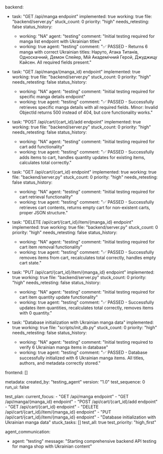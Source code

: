 backend:
  - task: "GET /api/manga endpoint"
    implemented: true
    working: true
    file: "backend/server.py"
    stuck_count: 0
    priority: "high"
    needs_retesting: false
    status_history:
      - working: "NA"
        agent: "testing"
        comment: "Initial testing required for manga list endpoint with Ukrainian titles"
      - working: true
        agent: "testing"
        comment: "✅ PASSED - Returns 6 manga with correct Ukrainian titles: Наруто, Атака Титанів, Односкачний, Демон Слейер, Мій Академічний Герой, Джуджицу Кайсен. All required fields present."

  - task: "GET /api/manga/{manga_id} endpoint"
    implemented: true
    working: true
    file: "backend/server.py"
    stuck_count: 0
    priority: "high"
    needs_retesting: false
    status_history:
      - working: "NA"
        agent: "testing"
        comment: "Initial testing required for specific manga details endpoint"
      - working: true
        agent: "testing"
        comment: "✅ PASSED - Successfully retrieves specific manga details with all required fields. Minor: Invalid ObjectId returns 500 instead of 404, but core functionality works."

  - task: "POST /api/cart/{cart_id}/add endpoint"
    implemented: true
    working: true
    file: "backend/server.py"
    stuck_count: 0
    priority: "high"
    needs_retesting: false
    status_history:
      - working: "NA"
        agent: "testing"
        comment: "Initial testing required for cart add functionality"
      - working: true
        agent: "testing"
        comment: "✅ PASSED - Successfully adds items to cart, handles quantity updates for existing items, calculates total correctly."

  - task: "GET /api/cart/{cart_id} endpoint"
    implemented: true
    working: true
    file: "backend/server.py"
    stuck_count: 0
    priority: "high"
    needs_retesting: false
    status_history:
      - working: "NA"
        agent: "testing"
        comment: "Initial testing required for cart retrieval functionality"
      - working: true
        agent: "testing"
        comment: "✅ PASSED - Successfully retrieves cart contents, returns empty cart for non-existent carts, proper JSON structure."

  - task: "DELETE /api/cart/{cart_id}/item/{manga_id} endpoint"
    implemented: true
    working: true
    file: "backend/server.py"
    stuck_count: 0
    priority: "high"
    needs_retesting: false
    status_history:
      - working: "NA"
        agent: "testing"
        comment: "Initial testing required for cart item removal functionality"
      - working: true
        agent: "testing"
        comment: "✅ PASSED - Successfully removes items from cart, recalculates total correctly, handles empty cart state."

  - task: "PUT /api/cart/{cart_id}/item/{manga_id} endpoint"
    implemented: true
    working: true
    file: "backend/server.py"
    stuck_count: 0
    priority: "high"
    needs_retesting: false
    status_history:
      - working: "NA"
        agent: "testing"
        comment: "Initial testing required for cart item quantity update functionality"
      - working: true
        agent: "testing"
        comment: "✅ PASSED - Successfully updates item quantities, recalculates total correctly, removes items with 0 quantity."

  - task: "Database initialization with Ukrainian manga data"
    implemented: true
    working: true
    file: "scripts/init_db.py"
    stuck_count: 0
    priority: "high"
    needs_retesting: false
    status_history:
      - working: "NA"
        agent: "testing"
        comment: "Initial testing required to verify 6 Ukrainian manga items in database"
      - working: true
        agent: "testing"
        comment: "✅ PASSED - Database successfully initialized with 6 Ukrainian manga items. All titles, authors, and metadata correctly stored."

frontend: []

metadata:
  created_by: "testing_agent"
  version: "1.0"
  test_sequence: 0
  run_ui: false

test_plan:
  current_focus:
    - "GET /api/manga endpoint"
    - "GET /api/manga/{manga_id} endpoint"
    - "POST /api/cart/{cart_id}/add endpoint"
    - "GET /api/cart/{cart_id} endpoint"
    - "DELETE /api/cart/{cart_id}/item/{manga_id} endpoint"
    - "PUT /api/cart/{cart_id}/item/{manga_id} endpoint"
    - "Database initialization with Ukrainian manga data"
  stuck_tasks: []
  test_all: true
  test_priority: "high_first"

agent_communication:
  - agent: "testing"
    message: "Starting comprehensive backend API testing for manga shop with Ukrainian content"
